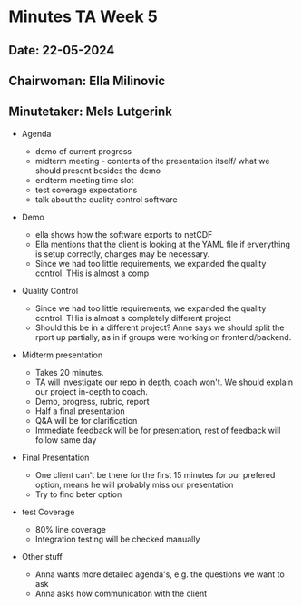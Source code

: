 # Minutes TA Week 5 
## Date: 22-05-2024
## Chairwoman: Ella Milinovic
## Minutetaker: Mels Lutgerink

- Agenda
    - demo of current progress
    - midterm meeting - contents of the presentation itself/ what we should present besides the demo
    - endterm meeting time slot
    - test coverage expectations
    - talk about the quality control software

- Demo
	- ella shows how the software exports to netCDF
	- Ella mentions that the client is looking at the YAML file if erverything is setup correctly, changes may be necessary.
	- Since we had too little requirements, we expanded the quality control. THis is almost a comp
- Quality Control
	- Since we had too little requirements, we expanded the quality control. THis is almost a completely different project
	- Should this be in a different project? Anne says we should split the rport up partially, as in if groups were working on frontend/backend.

- Midterm presentation
	- Takes 20 minutes.
	- TA will investigate our repo in depth, coach won't. We should explain our project in-depth to coach.
	- Demo, progress, rubric, report
	- Half a final presentation
	- Q&A will be for clarification
	- Immediate feedback will be for presentation, rest of feedback will follow same day
- Final Presentation
	- One client can't be there for the first 15 minutes for our prefered option, means he will probably miss our presentation
	- Try to find beter option
- test Coverage
	- 80% line coverage
	- Integration testing will be checked manually
- Other stuff
	- Anna wants more detailed agenda's, e.g. the questions we want to ask
	- Anna asks how communication with the client